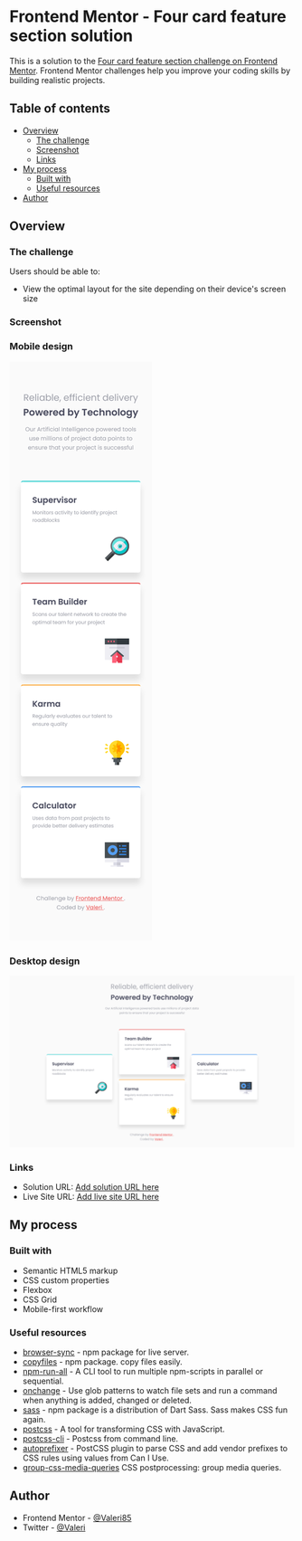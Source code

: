 # Frontend Mentor - Four card feature section solution

This is a solution to the [Four card feature section challenge on Frontend Mentor](https://www.frontendmentor.io/challenges/four-card-feature-section-weK1eFYK). Frontend Mentor challenges help you improve your coding skills by building realistic projects.

## Table of contents

-   [Overview](#overview)
    -   [The challenge](#the-challenge)
    -   [Screenshot](#screenshot)
    -   [Links](#links)
-   [My process](#my-process)
    -   [Built with](#built-with)
    -   [Useful resources](#useful-resources)
-   [Author](#author)

## Overview

### The challenge

Users should be able to:

-   View the optimal layout for the site depending on their device's screen size

### Screenshot

### Mobile design

![](./screenshot-mobile.png)

### Desktop design

![](./screenshot-desktop.png)

### Links

-   Solution URL: [Add solution URL here](https://your-solution-url.com)
-   Live Site URL: [Add live site URL here](https://your-live-site-url.com)

## My process

### Built with

-   Semantic HTML5 markup
-   CSS custom properties
-   Flexbox
-   CSS Grid
-   Mobile-first workflow

### Useful resources

-   [browser-sync](https://www.npmjs.com/package/browser-sync) - npm package for live server.
-   [copyfiles](https://www.npmjs.com/package/copyfiles) - npm package. copy files easily.
-   [npm-run-all](https://www.npmjs.com/package/npm-run-all) - A CLI tool to run multiple npm-scripts in parallel or sequential.
-   [onchange](https://www.npmjs.com/package/onchange) - Use glob patterns to watch file sets and run a command when anything is added, changed or deleted.
-   [sass](https://www.npmjs.com/package/sass) - npm package is a distribution of Dart Sass. Sass makes CSS fun again.
-   [postcss](https://postcss.org/) - A tool for transforming CSS with JavaScript.
-   [postcss-cli](https://www.npmjs.com/package/postcss-cli) - Postcss from command line.
-   [autoprefixer](https://www.npmjs.com/package/autoprefixer) - PostCSS plugin to parse CSS and add vendor prefixes to CSS rules using values from Can I Use.
-   [group-css-media-queries](https://www.npmjs.com/package/group-css-media-queries) CSS postprocessing: group media queries.

## Author

-   Frontend Mentor - [@Valeri85](https://www.frontendmentor.io/profile/Valeri85)
-   Twitter - [@Valeri](https://www.twitter.com/Valeri79125128)
